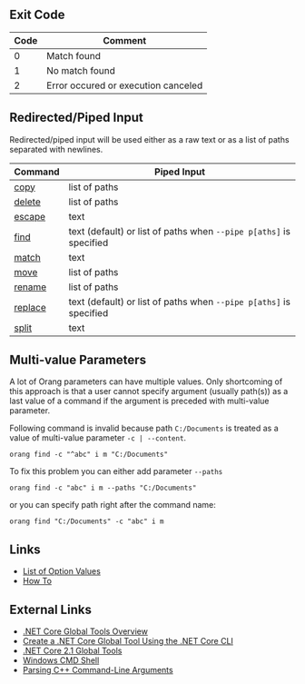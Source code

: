 ﻿## Exit Code

Code | Comment
--- | ---
0 | Match found
1 | No match found
2 | Error occured or execution canceled

## Redirected/Piped Input

Redirected/piped input will be used either as a raw text or as a list of paths separated with newlines.

Command | Piped Input
--- | ---
[copy](copy-command.md) | list of paths
[delete](delete-command.md) | list of paths
[escape](escape-command.md) | text
[find](find-command.md) | text (default) or list of paths when `--pipe p[aths]` is specified
[match](match-command.md) | text
[move](move-command.md) | list of paths
[rename](rename-command.md) | list of paths
[replace](replace-command.md) | text (default) or list of paths when `--pipe p[aths]` is specified
[split](split-command.md) | text

## Multi-value Parameters

A lot of Orang parameters can have multiple values. Only shortcoming of this approach is that
a user cannot specify argument (usually path(s)) as a last value of a command
if the argument is preceded with multi-value parameter.

Following command is invalid because path `C:/Documents` is treated as a value of multi-value parameter `-c | --content`.
```
orang find -c "^abc" i m "C:/Documents"
```

To fix this problem you can either add parameter `--paths`
```
orang find -c "abc" i m --paths "C:/Documents"
```

or you can specify path right after the command name:

```
orang find "C:/Documents" -c "abc" i m
```

## Links

* [List of Option Values](OptionValues.md)
* [How To](HowTo.md)

## External Links

* [.NET Core Global Tools Overview](https://docs.microsoft.com/dotnet/core/tools/global-tools)
* [Create a .NET Core Global Tool Using the .NET Core CLI](https://docs.microsoft.com/dotnet/core/tools/global-tools-how-to-create)
* [.NET Core 2.1 Global Tools](https://natemcmaster.com/blog/2018/05/12/dotnet-global-tools/)
* [Windows CMD Shell](https://ss64.com/nt/syntax.html)
* [Parsing C++ Command-Line Arguments](https://docs.microsoft.com/cpp/cpp/parsing-cpp-command-line-arguments?view=vs-2019)
